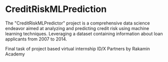 # CreditRiskMLPrediction
The "CreditRiskMLPredictor" project is a comprehensive data science endeavor aimed at analyzing and predicting credit risk using machine learning techniques. Leveraging a dataset containing information about loan applicants from 2007 to 2014.

Final task of project based virtual internship ID/X Partners by Rakamin Academy
